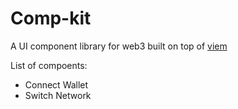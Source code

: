 # Comp-kit

A UI component library for web3 built on top of [viem](https://viem.sh/)

List of compoents:
- Connect Wallet
- Switch Network
